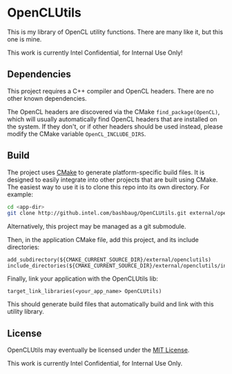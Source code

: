# OpenCLUtils

This is my library of OpenCL utility functions.
There are many like it, but this one is mine.

This work is currently Intel Confidential, for Internal Use Only!

## Dependencies

This project requires a C++ compiler and OpenCL headers.
There are no other known dependencies.

The OpenCL headers are discovered via the CMake `find_package(OpenCL)`, which will usually automatically find OpenCL headers that are installed on the system.
If they don't, or if other headers should be used instead, please modify the CMake variable `OpenCL_INCLUDE_DIRS`.

## Build

The project uses [CMake][cmake] to generate platform-specific build files.
It is designed to easily integrate into other projects that are built using CMake.
The easiest way to use it is to clone this repo into its own directory.
For example:

```sh
cd <app-dir>
git clone http://github.intel.com/bashbaug/OpenCLUtils.git external/openclutils
```

Alternatively, this project may be managed as a git submodule.

Then, in the application CMake file, add this project, and its include directories:

```
add_subdirectory(${CMAKE_CURRENT_SOURCE_DIR}/external/openclutils)
include_directories(${CMAKE_CURRENT_SOURCE_DIR}/external/openclutils/include)
```

Finally, link your application with the OpenCLUtils lib:

```
target_link_libraries(<your_app_name> OpenCLUtils)
````

This should generate build files that automatically build and link with this utility library.

## License

OpenCLUtils may eventually be licensed under the [MIT License](LICENSE).

This work is currently Intel Confidential, for Internal Use Only.

[cmake]: https://cmake.org/
